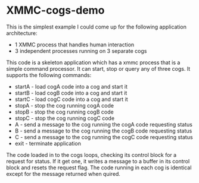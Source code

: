 XMMC-cogs-demo
==============
This is the simplest example I could come up for the following application architecture:

*	1 XMMC process that handles human interaction  
*	3 independent processes running on 3 separate cogs

This code is a skeleton application which has a xmmc process that is a simple command processor.  It can start, stop or query any of three cogs.  It supports the following commands:
* startA - load cogA code into a cog and start it
* startB - load cogB code into a cog and start it
* startC - load cogC code into a cog and start it
* stopA  - stop the cog running cogA code
* stopB  - stop the cog running cogB code
* stopC  - stop the cog running cogC code
* A  - send a message to the cog running the cogA code requesting status
* B  - send a message to the cog running the cogB code requesting status
* C  - send a message to the cog running the cogC code requesting status
* exit   - terminate application

The code loaded in to the cogs loops, checking its control block for a request for status.  If it get one, it writes a message to a buffer in its control block and resets the request flag. The code running in each cog is identical except for the message returned when quired.

